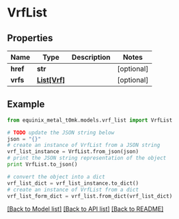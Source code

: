 # VrfList


## Properties
Name | Type | Description | Notes
------------ | ------------- | ------------- | -------------
**href** | **str** |  | [optional] 
**vrfs** | [**List[Vrf]**](Vrf.md) |  | [optional] 

## Example

```python
from equinix_metal_t0mk.models.vrf_list import VrfList

# TODO update the JSON string below
json = "{}"
# create an instance of VrfList from a JSON string
vrf_list_instance = VrfList.from_json(json)
# print the JSON string representation of the object
print VrfList.to_json()

# convert the object into a dict
vrf_list_dict = vrf_list_instance.to_dict()
# create an instance of VrfList from a dict
vrf_list_form_dict = vrf_list.from_dict(vrf_list_dict)
```
[[Back to Model list]](../README.md#documentation-for-models) [[Back to API list]](../README.md#documentation-for-api-endpoints) [[Back to README]](../README.md)


